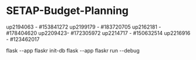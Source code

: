 # SETAP-Budget-Planning

up2194063 - #153841272
up2199179 - #183720705
up2162181 - #178404620
up2209423-  #172305972
up2214717 - #150632514
up2216916 - #123462017

flask --app flaskr init-db
flask --app flaskr run --debug
